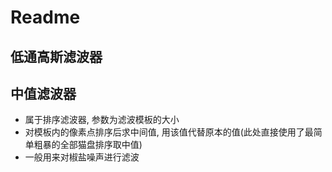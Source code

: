 # Readme

## 低通高斯滤波器



## 中值滤波器

* 属于排序滤波器, 参数为滤波模板的大小
* 对模板内的像素点排序后求中间值, 用该值代替原本的值(此处直接使用了最简单粗暴的全部猫盘排序取中值)
* 一般用来对椒盐噪声进行滤波